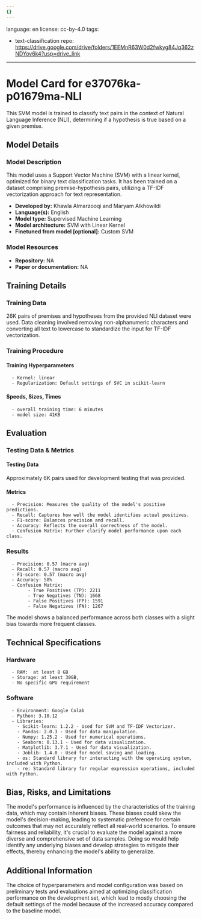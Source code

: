 ```yaml
---
{}
---
```

language: en
license: cc-by-4.0
tags:
- text-classification
repo: https://drive.google.com/drive/folders/1EEMnR63W0d2fwkyg84Jq362zNDYov6k4?usp=drive_link

---

# Model Card for e37076ka-p01679ma-NLI

<!-- Provide a quick summary of what the model is/does. -->

This SVM model is trained to classify text pairs in the context of Natural Language Inference (NLI), determining if a hypothesis is true based on a given premise.


## Model Details

### Model Description

<!-- Provide a longer summary of what this model is. -->

This model uses a Support Vector Machine (SVM) with a linear kernel, optimized for binary text classification tasks. It has been trained on a dataset comprising premise-hypothesis pairs, utilizing a TF-IDF vectorization approach for text representation.

- **Developed by:** Khawla Almarzooqi and Maryam Alkhowildi
- **Language(s):** English
- **Model type:** Supervised Machine Learning
- **Model architecture:** SVM with Linear Kernel
- **Finetuned from model [optional]:** Custom SVM

### Model Resources

<!-- Provide links where applicable. -->

- **Repository:** NA
- **Paper or documentation:** NA

## Training Details

### Training Data

<!-- This is a short stub of information on the training data that was used, and documentation related to data pre-processing or additional filtering (if applicable). -->

26K pairs of premises and hypotheses from the provided NLI dataset were used. Data cleaning involved removing non-alphanumeric      characters and converting all text to lowercase to standardize the input for TF-IDF vectorization.

### Training Procedure

<!-- This relates heavily to the Technical Specifications. Content here should link to that section when it is relevant to the training procedure. -->

#### Training Hyperparameters

<!-- This is a summary of the values of hyperparameters used in training the model. -->


      - Kernel: linear
      - Regularization: Default settings of SVC in scikit-learn

#### Speeds, Sizes, Times

<!-- This section provides information about how roughly how long it takes to train the model and the size of the resulting model. -->


      - overall training time: 6 minutes
      - model size: 41KB

## Evaluation

<!-- This section describes the evaluation protocols and provides the results. -->

### Testing Data & Metrics

#### Testing Data

<!-- This should describe any evaluation data used (e.g., the development/validation set provided). -->

Approximately 6K pairs used for development testing that was provided.

#### Metrics

<!-- These are the evaluation metrics being used. -->


      - Precision: Measures the quality of the model's positive predictions.
      - Recall: Captures how well the model identifies actual positives.
      - F1-score: Balances precision and recall.
      - Accuracy: Reflects the overall correctness of the model.
      - Confusion Matrix: Further clarify model performance upon each class.

### Results

      - Precision: 0.57 (macro avg)
      - Recall: 0.57 (macro avg)
      - F1-score: 0.57 (macro avg)
      - Accuracy: 58%
      - Confusion Matrix: 
            - True Positives (TP): 2211
            - True Negatives (TN): 1668
            - False Positives (FP): 1591
            - False Negatives (FN): 1267

The model shows a balanced performance across both classes with a slight bias towards more frequent classes.

## Technical Specifications

### Hardware


      - RAM:  at least 8 GB
      - Storage: at least 30GB,
      - No specific GPU requirement

### Software


      - Environment: Google Colab
      - Python: 3.10.12
      - Libraries:
        - Scikit-learn: 1.2.2 - Used for SVM and TF-IDF Vectorizer.
        - Pandas: 2.0.3 - Used for data manipulation.
        - Numpy: 1.25.2 - Used for numerical operations.
        - Seaborn: 0.13.1 - Used for data visualization.
        - Matplotlib: 3.7.1 - Used for data visualization.
        - Joblib: 1.4.0 - Used for model saving and loading.
        - os: Standard library for interacting with the operating system, included with Python.
        - re: Standard library for regular expression operations, included with Python.

## Bias, Risks, and Limitations

<!-- This section is meant to convey both technical and sociotechnical limitations. -->

The model's performance is influenced by the characteristics of the training data, which may contain inherent biases. These biases could skew the model's decision-making, leading to systematic preference for certain outcomes that may not accurately reflect all real-world scenarios. To ensure fairness and reliability, it's crucial to evaluate the model against a more diverse and comprehensive set of data samples. Doing so would help identify any underlying biases and develop strategies to mitigate their effects, thereby enhancing the model's ability to generalize.


## Additional Information

<!-- Any other information that would be useful for other people to know. -->

The choice of hyperparameters and model configuration was based on preliminary tests and evaluations aimed at optimizing classification performance on the development set, which lead to mostly choosing the default settings of the model because of the increased accuracy compared to the baseline model. 
